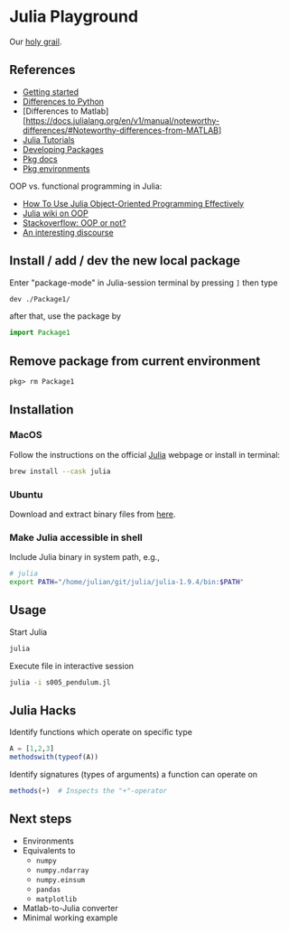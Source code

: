 # Julia Playground

Our [holy grail](https://cheatsheets.quantecon.org).

## References

- [Getting started](https://docs.julialang.org/en/v1/manual/getting-started/)
- [Differences to Python](https://docs.julialang.org/en/v1/manual/noteworthy-differences/#Noteworthy-differences-from-Python)
- [Differences to Matlab][https://docs.julialang.org/en/v1/manual/noteworthy-differences/#Noteworthy-differences-from-MATLAB]
- [Julia Tutorials](https://julialang.org/learning/tutorials/)
- [Developing Packages](https://julialang.org/contribute/developing_package/)
- [Pkg docs](https://pkgdocs.julialang.org/v1/managing-packages/#Adding-unregistered-packages)
- [Pkg environments](https://pkgdocs.julialang.org/v1/environments/)

OOP vs. functional programming in Julia:

- [How To Use Julia Object-Oriented Programming Effectively](https://marketsplash.com/tutorials/julia/julia-object-oriented-programming/)
- [Julia wiki on OOP](https://www.juliawiki.com/wiki/Object_oriented_programming)
- [Stackoverflow: OOP or not?](https://stackoverflow.com/questions/33755737/julia-oop-or-not)
- [An interesting discourse](https://discourse.julialang.org/t/is-julias-way-of-oop-superior-to-c-python-why-julia-doesnt-use-class-based-oop/52058)

## Install / add / dev the new local package

Enter "package-mode" in Julia-session terminal by pressing `]` then type

```bash
dev ./Package1/
```

after that, use the package by

```julia
import Package1
```

## Remove package from current environment

```
pkg> rm Package1
```

## Installation

### MacOS

Follow the instructions on the official [Julia](https://julialang.org/downloads/platform/) webpage or install in terminal:

```bash
brew install --cask julia
```

### Ubuntu

Download and extract binary files from [here](https://julialang.org/downloads/platform/#linux_and_freebsd).

### Make Julia accessible in shell

Include Julia binary in system path, e.g.,

```zsh
# julia
export PATH="/home/julian/git/julia/julia-1.9.4/bin:$PATH"
```

## Usage

Start Julia

```zsh
julia
```

Execute file in interactive session

```zsh
julia -i s005_pendulum.jl
```

## Julia Hacks

Identify functions which operate on specific type
```julia
A = [1,2,3]
methodswith(typeof(A))
```

Identify signatures (types of arguments) a function can operate on
```julia
methods(+)  # Inspects the "+"-operator
```

## Next steps

- Environments
- Equivalents to
  - `numpy`
  - `numpy.ndarray`
  - `numpy.einsum`
  - `pandas`
  - `matplotlib`
- Matlab-to-Julia converter
- Minimal working example

